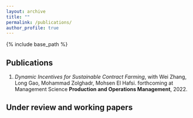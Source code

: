 ```yaml
---
layout: archive
title: ""
permalink: /publications/
author_profile: true
---
```

{% include base_path %} 

## Publications
1. *Dynamic Incentives for Sustainable Contract Farming*, with Wei Zhang, Long Gao, Mohammad Zolghadr, Mohsen El Hafsi. forthcoming at Management Science **Production and Operations Management**, 2022.



## Under review and working papers

<!-- 1. Learning Newsvendor Problem in a Growing Environment, Working paper,           
Joint with Shunan Jiang, Zeyu Zheng, Zuo-Jun (Max) Shen -->



<!-- {% if author.googlescholar %}
  You can also find my articles on <u><a href="{{author.googlescholar}}">my Google Scholar profile</a>.</u>
{% endif %}

{% include base_path %}

{% for post in site.publications reversed %}
  {% include archive-single.html %}
{% endfor %}
